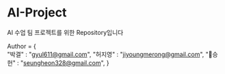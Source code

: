 # AI-Project
AI 수업 팀 프로젝트를 위한 Repository입니다

Author = {  
"박결" : "gyul611@gmail.com",
"허지영" : "jiyoungmerong@gmail.com",
"👾승헌" : "seungheon328@gmail.com",
}
